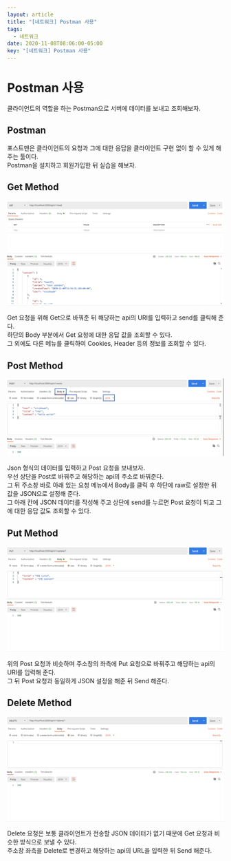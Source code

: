 ```yaml
---
layout: article
title: "[네트워크] Postman 사용"
tags:
  - 네트워크
date: 2020-11-08T08:06:00-05:00
key: "[네트워크] Postman 사용"
---
```


# Postman 사용

클라이언트의 역할을 하는 Postman으로 서버에 데이터를 보내고 조회해보자.<br>

<!--more-->

## Postman

포스트맨은 클라이언트의 요청과 그에 대한 응답을 클라이언트 구현 없이 할 수 있게 해주는 툴이다.<br>
Postman을 설치하고 회원가입한 뒤 실습을 해보자.<br>

## Get Method

![1](/assets/images/201108-1.png)<br>

Get 요청을 위해 Get으로 바꿔준 뒤 해당하는 api의 URI를 입력하고 send를 클릭해 준다.<br>
하단의 Body 부분에서 Get 요청에 대한 응답 값을 조회할 수 있다.<br>
그 외에도 다른 메뉴를 클릭하여 Cookies, Header 등의 정보를 조회할 수 있다.<br>

## Post Method

![2](/assets/images/201108-2.png)<br>

Json 형식의 데이터를 입력하고 Post 요청을 보내보자.<br>
우선 상단을 Post로 바꿔주고 해당하는 api의 주소로 바꿔준다.<br>
그 뒤 주소창 바로 아래 있는 요청 메뉴에서 Body를 클릭 후 하단에 raw로 설정한 뒤 값을 JSON으로 설정해 준다.<br>
그 아래 칸에 JSON 데이터를 작성해 주고 상단에 send를 누르면 Post 요청이 되고 그에 대한 응답 값도 조회할 수 있다.<br>


## Put Method

![3](/assets/images/201108-3.png)<br>

위의 Post 요청과 비슷하며 주소창의 좌측에 Put 요청으로 바꿔주고 해당하는 api의 URI를 입력해 준다.<br>
그 뒤 Post 요청과 동일하게 JSON 설정을 해준 뒤 Send 해준다.<br>

## Delete Method

![4](/assets/images/201108-4.png)<br>

Delete 요청은 보통 클라이언트가 전송할 JSON 데이터가 없기 때문에 Get 요청과 비슷한 방식으로 보낼 수 있다.<br>
주소창 좌측을 Delete로 변경하고 해당하는 api의 URL을 입력한 뒤 Send 해준다.<br>